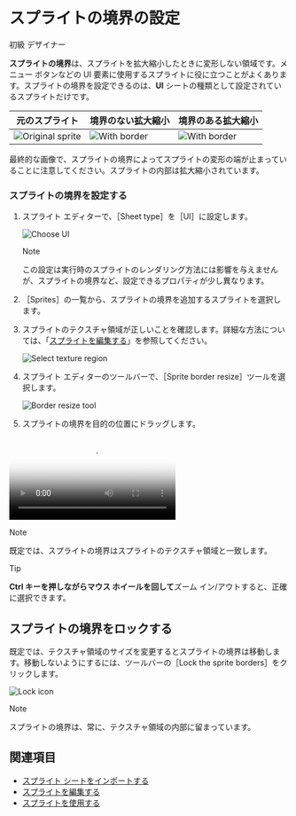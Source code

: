# スプライトの境界の設定

<span class="label label-doc-level">初級</span>
<span class="label label-doc-audience">デザイナー</span>

**スプライトの境界**は、スプライトを拡大縮小したときに変形しない領域です。メニュー ボタンなどの UI 要素に使用するスプライトに役に立つことがよくあります。スプライトの境界を設定できるのは、**UI** シートの種類として設定されているスプライトだけです。

| 元のスプライト | 境界のない拡大縮小  | 境界のある拡大縮小  |
|----------|---|---|
|   ![Original sprite](media/original-sprite.png)       |![With border](media/sprite-stretched-no-border.png)   | ![With border](media/sprite-stretched-with-border.png)  |

最終的な画像で、スプライトの境界によってスプライトの変形の端が止まっていることに注意してください。スプライトの内部は拡大縮小されています。

### スプライトの境界を設定する

1. スプライト エディターで、［Sheet type］を［UI］に設定します。

    ![Choose UI](media/select-type-UI.png)

    >[!NOTE]
    >この設定は実行時のスプライトのレンダリング方法には影響を与えませんが、スプライトの境界など、設定できるプロパティが少し異なります。

2. ［Sprites］の一覧から、スプライトの境界を追加するスプライトを選択します。

3. スプライトのテクスチャ領域が正しいことを確認します。詳細な方法については、「[スプライトを編集する](edit-sprites.md)」を参照してください。

    ![Select texture region](media/select-starbox.png)

4. スプライト エディターのツールバーで、［Sprite border resize］ツールを選択します。

    ![Border resize tool](media/border-resize-tool-icon.png)

5. スプライトの境界を目的の位置にドラッグします。

<p>
    <video autoplay loop class="responsive-video" poster="media\adjust-sprite-border.png">
       <source src="media\adjust-sprite-border.mp4" type="video/mp4">
    </video>
</p>

>[!NOTE]
>既定では、スプライトの境界はスプライトのテクスチャ領域と一致します。

>[!TIP]
>**Ctrl キーを押しながらマウス ホイールを回して**ズーム イン/アウトすると、正確に選択できます。

## スプライトの境界をロックする

既定では、テクスチャ領域のサイズを変更するとスプライトの境界は移動します。移動しないようにするには、ツールバーの［Lock the sprite borders］をクリックします。

![Lock icon](media/lock-icon.png)

>[!NOTE]
>スプライトの境界は、常に、テクスチャ領域の内部に留まっています。

## 関連項目

* [スプライト シートをインポートする](import-sprite-sheets.md)
* [スプライトを編集する](edit-sprites.md)
* [スプライトを使用する](use-sprites.md)
